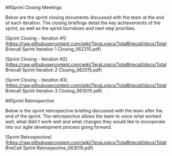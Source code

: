 ##Sprint Closing Meetings 

Below are the sprint closing documents discussed with the team at the end of each iteration. The closing briefings detail the key achievements of the sprint, as well as the sprint burndown and next step priorities.

[Sprint Closing - Iteration #1] (https://raw.githubusercontent.com/wiki/TeraLogics/TotalBriecall/docs/Total Briecall Sprint Iteration 1 Closing_062315.pdf)

[Sprint Closing - Iteration #2] (https://raw.githubusercontent.com/wiki/TeraLogics/TotalBriecall/docs/Total Briecall Sprint Iteration 2 Closing_062515.pdf) 

[Sprint Closing - Iteration #3] (https://raw.githubusercontent.com/wiki/TeraLogics/TotalBriecall/docs/Total Briecall Sprint Iteration 3 Closing_063015.pdf) 

##Sprint Retrospective

Below is the sprint retrospective briefing discussed with the team after the end of the sprint. The retrospective allows the team to voice what worked well, what didn't work well and what changes they would like to incorporate into our agile development process going forward.

[Sprint Retrospective] (https://raw.githubusercontent.com/wiki/TeraLogics/TotalBriecall/docs/Total BrieCall Sprint Retrospective_063015.pdf) 